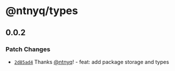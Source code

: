 # @ntnyq/types

## 0.0.2

### Patch Changes

- [`2d85ad4`](https://github.com/ntnyq/ntnyq-utils/commit/2d85ad41d26d1d73507159d46bfba0b0897c7819) Thanks [@ntnyq](https://github.com/ntnyq)! - feat: add package storage and types
